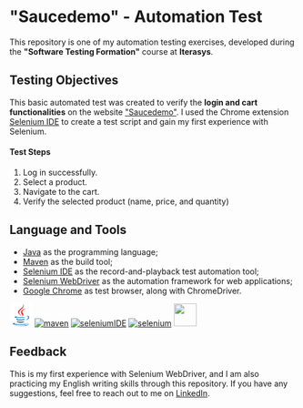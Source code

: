 # "Saucedemo" - Automation Test
This repository is one of my automation testing exercises, developed during the **"Software Testing Formation"** course at **Iterasys**.

## Testing Objectives

This basic automated test was created to verify the **login and cart functionalities** on the website ["Saucedemo"](https://www.saucedemo.com/). I used the Chrome extension [Selenium IDE](https://chromewebstore.google.com/detail/selenium-ide/mooikfkahbdckldjjndioackbalphokd?hl=en) to create a test script and gain my first experience with Selenium.
#### Test Steps
1. Log in successfully.  
2. Select a product.  
3. Navigate to the cart.  
4. Verify the selected product (name, price, and quantity)

## Language and Tools

- [Java](https://www.oracle.com/java/technologies/downloads/) as the programming language;
- [Maven](https://maven.apache.org/download.cgi) as the build tool;  
- [Selenium IDE](https://chromewebstore.google.com/detail/selenium-ide/mooikfkahbdckldjjndioackbalphokd) as the record-and-playback test automation tool;  
- [Selenium WebDriver](https://www.selenium.dev/documentation/webdriver/) as the automation framework for web applications;  
- [Google Chrome](https://www.google.com/chrome/?brand=YTUH&gclid=Cj0KCQiAnsqdBhCGARIsAAyjYjThEbMgK-Pyt6tXBBxBf9wk8TAD19OKn0FRnMlz45Ul0fZ5ogPb9gEaAjOhEALw_wcB&gclsrc=aw.ds) as test browser, along with ChromeDriver.

<p align="left">
<a href="https://www.java.com" target="_blank" rel="noreferrer">
<img src="https://raw.githubusercontent.com/devicons/devicon/master/icons/java/java-original.svg" alt="java" width="40" height="40"/></a>  
<a href="https://maven.apache.org/" target="_blank" rel="noreferrer">
<img src="https://i.imgur.com/CgF3K0y.png" alt="maven" width="50" height="50"/></a>  
<a href="https://chromewebstore.google.com/detail/selenium-ide/mooikfkahbdckldjjndioackbalphokd" target="_blank" rel="noreferrer">
<img src="https://www.seleniumhq.org/selenium-ide/img/selenium-ide128.png" alt="seleniumIDE" width="40" height="40"/></a>  
<a href="https://www.selenium.dev" target="_blank" rel="noreferrer">
<img src="https://raw.githubusercontent.com/detain/svg-logos/780f25886640cef088af994181646db2f6b1a3f8/svg/selenium-logo.svg" alt="selenium" width="40" height="40"/></a>  
<a href="https://www.google.com/chrome/?brand=YTUH&gclid=Cj0KCQiAnsqdBhCGARIsAAyjYjThEbMgK-Pyt6tXBBxBf9wk8TAD19OKn0FRnMlz45Ul0fZ5ogPb9gEaAjOhEALw_wcB&gclsrc=aw.ds">
<img src="https://user-images.githubusercontent.com/115346533/208242996-fae0e828-b968-45cd-ab0c-1a73c9825b65.png" width="40" height="40"></a>
</p>


## Feedback

This is my first experience with Selenium WebDriver, and I am also practicing my English writing skills through this repository. 
If you have any suggestions, feel free to reach out to me on [LinkedIn](https://www.linkedin.com/in/carol-guimaraes/). 
